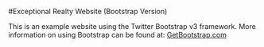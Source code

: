 #Exceptional Realty Website (Bootstrap Version)

This is an example website using the Twitter Bootstrap v3 framework.
More information on using Bootstrap can be found at:
[GetBootstrap.com](http://getbootstrap.com/)
